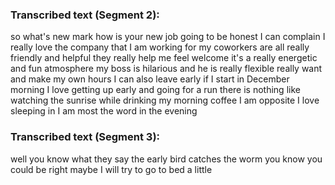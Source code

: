 ### Transcribed text (Segment 2):
so what's new mark how is your new job going to be honest I can complain I really love the company that I am working for my coworkers are all really friendly and helpful they really help me feel welcome it's a really energetic and fun atmosphere my boss is hilarious and he is really flexible really want and make my own hours I can also leave early if I start in December morning I love getting up early and going for a run there is nothing like watching the sunrise while drinking my morning coffee I am opposite I love sleeping in I am most the word in the evening

### Transcribed text (Segment 3):
well you know what they say the early bird catches the worm you know you could be right maybe I will try to go to bed a little

